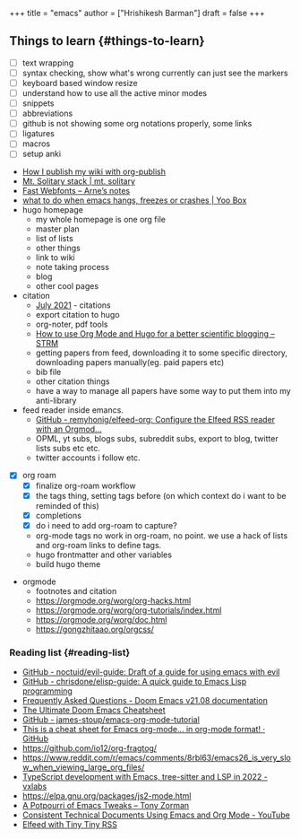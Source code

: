 +++
title = "emacs"
author = ["Hrishikesh Barman"]
draft = false
+++

## Things to learn {#things-to-learn}

-   [ ] text wrapping
-   [ ] syntax checking, show what's wrong currently can just see the markers
-   [ ] keyboard based window resize
-   [ ] understand how to use all the active minor modes
-   [ ] snippets
-   [ ] abbreviations
-   [ ] github is not showing some org notations properly, some links
-   [ ] ligatures
-   [ ] macros
-   [ ] setup anki
-   [How I publish my wiki with org-publish](https://commonplace.doubleloop.net/20200821142536-how_i_publish_my_wiki_with_org_publish)
-   [Mt. Solitary stack | mt. solitary](https://www.mtsolitary.com/20210329232300-mt-solitary-stack/)
-   [Fast Webfonts – Arne’s notes](https://notes.arne.me/fast-webfonts/?stackedNotes=%2Fwebfonts%2F%2C%2Fweb-development%2F)
-   [what to do when emacs hangs, freezes or crashes | Yoo Box](https://yoo2080.wordpress.com/2013/10/03/what-to-do-when-emacs-hangs-freezes-or-crashes/)
-   hugo homepage
    -   my whole homepage is one org file
    -   master plan
    -   list of lists
    -   other things
    -   link to wiki
    -   note taking process
    -   blog
    -   other cool pages
-   citation
    -   [July 2021](https://blog.tecosaur.com/tmio/2021-07-31-citations.html#fn.3) - citations
    -   export citation to hugo
    -   org-noter, pdf tools
    -   [How to use Org Mode and Hugo for a better scientific blogging – STRM](https://strm.sh/posts/org-mode-blogging/)
    -   getting papers from feed, downloading it to some specific directory, downloading papers manually(eg. paid papers etc)
    -   bib file
    -   other citation things
    -   have a way to manage all papers have some way to put them into my anti-library
-   feed reader inside emancs.
    -   [GitHub - remyhonig/elfeed-org: Configure the Elfeed RSS reader with an Orgmod...](https://github.com/remyhonig/elfeed-org)
    -   OPML, yt subs, blogs subs, subreddit subs, export to blog, twitter lists subs etc etc.
    -   twitter accounts i follow etc.
-   [X] org roam
    -   [X] finalize org-roam workflow
    -   [X] the tags thing, setting tags before (on which context do i want to be reminded of this)
    -   [X] completions
    -   [X] do i need to add org-roam to capture?
    -   org-mode tags no work in org-roam, no point. we use a hack of lists and org-roam links to define tags.
    -   hugo frontmatter and other variables
    -   build hugo theme
-   orgmode
    -   footnotes and citation
    -   <https://orgmode.org/worg/org-hacks.html>
    -   <https://orgmode.org/worg/org-tutorials/index.html>
    -   <https://orgmode.org/worg/doc.html>
    -   <https://gongzhitaao.org/orgcss/>


### Reading list {#reading-list}

-   [GitHub - noctuid/evil-guide: Draft of a guide for using emacs with evil](https://github.com/noctuid/evil-guide#does-emacs-have-vim-like-tabs-distinct-window-configurations=)
-   [GitHub - chrisdone/elisp-guide: A quick guide to Emacs Lisp programming](https://github.com/chrisdone/elisp-guide)
-   [Frequently Asked Questions - Doom Emacs v21.08 documentation](https://docs.doomemacs.org/latest/faq#/how-do-i)
-   [The Ultimate Doom Emacs Cheatsheet](https://naghdbishi.ir/Doom-Emacs-Cheat-Sheet/README.html)
-   [GitHub - james-stoup/emacs-org-mode-tutorial](https://github.com/james-stoup/emacs-org-mode-tutorial)
-   [This is a cheat sheet for Emacs org-mode... in org-mode format! · GitHub](https://gist.github.com/drj42/1755992)
-   <https://github.com/io12/org-fragtog/>
-   <https://www.reddit.com/r/emacs/comments/8rbl63/emacs26_is_very_slow_when_viewing_large_org_files/>
-   [TypeScript development with Emacs, tree-sitter and LSP in 2022 - vxlabs](https://vxlabs.com/2022/06/12/typescript-development-with-emacs-tree-sitter-and-lsp-in-2022/)
-   <https://elpa.gnu.org/packages/js2-mode.html>
-   [A Potpourri of Emacs Tweaks – Tony Zorman](https://tony-zorman.com/posts/2022-10-22-emacs-potpourri.html)
-   [Consistent Technical Documents Using Emacs and Org Mode - YouTube](https://www.youtube.com/watch?v=0g9BcZvQbXU)
-   [Elfeed with Tiny Tiny RSS](https://codingquark.com/emacs/2020/04/19/elfeed-protocol-ttrss.html)
